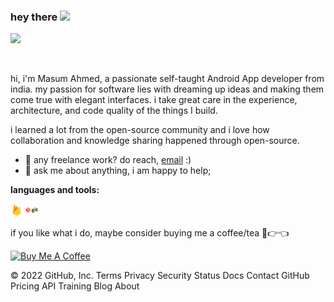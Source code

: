 

   
### hey there <img src="https://media.giphy.com/media/hvRJCLFzcasrR4ia7z/giphy.gif" width="25px">



![](https://visitor-badge.glitch.me/badge?page_id=codermasum.codermasum)

<br />

hi, i'm Masum Ahmed, a passionate self-taught Android App developer from india. my passion for software lies with dreaming up ideas and making them come true with elegant interfaces. i take great care in the experience, architecture, and code quality of the things I build.

 i learned a lot from the open-source community and i love how collaboration and knowledge sharing happened through open-source.



  
- 💼 any freelance work? do reach, [email](mailto:droidmasum@gmail.com) :)
- 💬 ask me about anything, i am happy to help;

**languages and tools:**  

<code><img height="20" src="https://raw.githubusercontent.com/github/explore/80688e429a7d4ef2fca1e82350fe8e3517d3494d/topics/firebase/firebase.png"></code>
<code><img height="20" src="https://raw.githubusercontent.com/github/explore/80688e429a7d4ef2fca1e82350fe8e3517d3494d/topics/git/git.png"></code>


<!--END_SECTION:waka-->

if you like what i do, maybe consider buying me a coffee/tea 🥺👉👈

<a href="https://www.paypal.me/droidmasum" target="_blank"><img src="https://cdn.buymeacoffee.com/buttons/v2/default-red.png" alt="Buy Me A Coffee" width="150" ></a>







© 2022 GitHub, Inc.
Terms
Privacy
Security
Status
Docs
Contact GitHub
Pricing
API
Training
Blog
About

